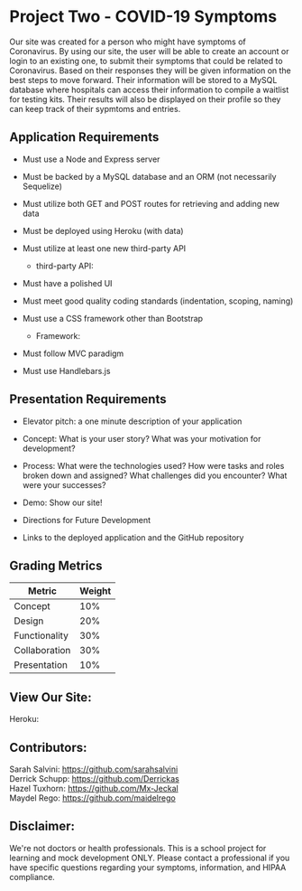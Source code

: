 # Project Two - COVID-19 Symptoms 
Our site was created for a person who might have symptoms of Coronavirus. By using our site, the user will be able to create an account or login to an existing one, to submit their symptoms that could be related to Coronavirus. Based on their responses they will be given information on the best steps to move forward. Their information will be stored to a MySQL database where hospitals can access their information to compile a waitlist for testing kits. Their results will also be displayed on their profile so they can keep track of their sypmtoms and entries.  


## Application Requirements

* Must use a Node and Express server

* Must be backed by a MySQL database and an ORM (not necessarily Sequelize)

* Must utilize both GET and POST routes for retrieving and adding new data

* Must be deployed using Heroku (with data)

* Must utilize at least one new third-party API
    * third-party API: 

* Must have a polished UI 

* Must meet good quality coding standards (indentation, scoping, naming)

* Must use a CSS framework other than Bootstrap
    * Framework: 

* Must follow MVC paradigm

* Must use Handlebars.js


## Presentation Requirements

* Elevator pitch: a one minute description of your application

* Concept: What is your user story? What was your motivation for development?

* Process: What were the technologies used? How were tasks and roles broken down and assigned? What challenges did you encounter? What were your successes?

* Demo: Show our site!

* Directions for Future Development

* Links to the deployed application and the GitHub repository


## Grading Metrics 

| Metric        | Weight | 
| ---           | ---    |
| Concept       | 10%    |
| Design        | 20%    |
| Functionality | 30%    |
| Collaboration | 30%    |
| Presentation  | 10%    |

## View Our Site: 
Heroku: 


## Contributors: 

Sarah Salvini: https://github.com/sarahsalvini
<br>
Derrick Schupp: https://github.com/Derrickas
<br>
Hazel Tuxhorn: https://github.com/Mx-Jeckal
<br>
Maydel Rego: https://github.com/maidelrego


## Disclaimer: 
We're not doctors or health professionals. This is a school project for learning and mock development ONLY. Please contact a professional if you have specific questions regarding your symptoms, information, and HIPAA compliance.